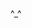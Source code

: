 <!--
<p align="center"><a href="https://mja.web.id"><img src="https://user-images.githubusercontent.com/51300528/227722035-2913583b-79ba-4a0d-a310-403e0975360f.png" width="500px" height="100%" alt="Banner" /></a></p>
-->

^_^
